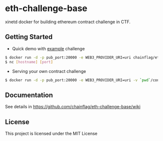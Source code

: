 # eth-challenge-base

xinetd docker for building ethereum contract challenge in CTF.

## Getting Started

* Quick demo with [example](https://github.com/chainflag/eth-challenge-base/tree/main/_example) challenge
```bash
$ docker run -d -p pub_port:20000 -e WEB3_PROVIDER_URI=uri chainflag/eth-challenge-base
$ nc [hostname] [port]
```

* Serving your own contract challenge
```bash
$ docker run -d -p pub_port:20000 -e WEB3_PROVIDER_URI=uri -v `pwd`/contracts:/home/ctf/contracts -v `pwd`/challenge.yml:/home/ctf/challenge.yml chainflag/eth-challenge-base
```

## Documentation

See details in https://github.com/chainflag/eth-challenge-base/wiki

## License

This project is licensed under the MIT License
